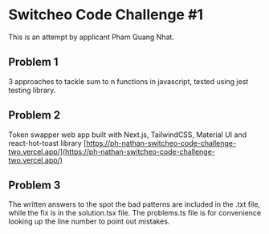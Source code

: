 # Switcheo Code Challenge #1 #
This is an attempt by applicant Pham Quang Nhat.


## Problem 1
3 approaches to tackle sum to n functions in javascript, tested using jest testing library.

## Problem 2
Token swapper web app built with Next.js, TailwindCSS, Material UI and react-hot-toast library [https://ph-nathan-switcheo-code-challenge-two.vercel.app/](https://ph-nathan-switcheo-code-challenge-two.vercel.app/) 

## Problem 3
The written answers to the spot the bad patterns are included in the .txt file, while the fix is in the solution.tsx file.
The problems.ts file is for convenience looking up the line number to point out mistakes.

